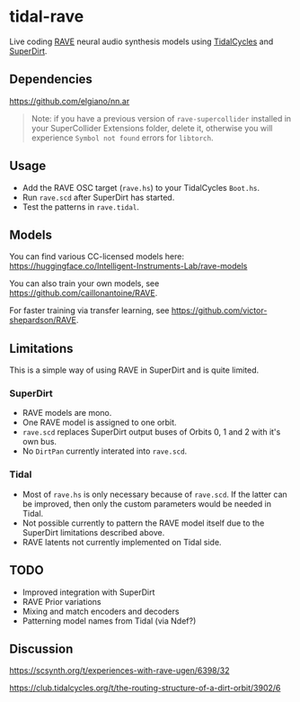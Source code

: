 # tidal-rave

Live coding [RAVE](https://github.com/caillonantoine/RAVE) neural audio synthesis models using [TidalCycles](https://tidalcycles.org) and [SuperDirt](https://github.com/musikinformatik/SuperDirt/).

## Dependencies

https://github.com/elgiano/nn.ar

> Note: if you have a previous version of `rave-supercollider` installed in your SuperCollider Extensions folder, delete it, otherwise you will experience `Symbol not found` errors for `libtorch`.

## Usage

- Add the RAVE OSC target (`rave.hs`) to your TidalCycles `Boot.hs`.
- Run `rave.scd` after SuperDirt has started.
- Test the patterns in `rave.tidal`.

## Models

You can find various CC-licensed models here:
https://huggingface.co/Intelligent-Instruments-Lab/rave-models

You can also train your own models, see https://github.com/caillonantoine/RAVE.

For faster training via transfer learning, see https://github.com/victor-shepardson/RAVE.

## Limitations

This is a simple way of using RAVE in SuperDirt and is quite limited.

### SuperDirt
- RAVE models are mono.
- One RAVE model is assigned to one orbit.
- `rave.scd` replaces SuperDirt output buses of Orbits 0, 1 and 2 with it's own bus.
- No `DirtPan` currently interated into `rave.scd`.

### Tidal
- Most of `rave.hs` is only necessary because of `rave.scd`. If the latter can be improved, then only the custom parameters would be needed in Tidal.
- Not possible currently to pattern the RAVE model itself due to the SuperDirt limitations described above.
- RAVE latents not currently implemented on Tidal side.

## TODO
- Improved integration with SuperDirt
- RAVE Prior variations
- Mixing and match encoders and decoders
- Patterning model names from Tidal (via Ndef?)

## Discussion

https://scsynth.org/t/experiences-with-rave-ugen/6398/32

https://club.tidalcycles.org/t/the-routing-structure-of-a-dirt-orbit/3902/6
